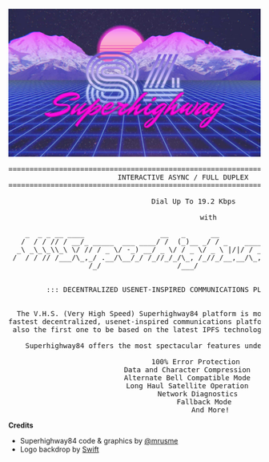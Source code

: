 [![Superhighway84](superhighway84.jpeg)](superhighway84.png)

<pre align="center">
===============================================================================
                       INTERACTIVE ASYNC / FULL DUPLEX
===============================================================================

                            Dial Up To 19.2 Kbps
                                  
                                   with

    _  _ _ __ ____                  __   _      __                   ___  ____
   /  / / // / __/_ _____  ___ ____/ /  (_)__ _/ / _    _____ ___ __( _ )/ / /
  _\ _\_\_\\_\ \/ // / _ \/ -_) __/ _ \/ / _ \/ _ \ |/|/ / _ \/ // / _  /_  _/
 /  / / // /___/\_,_/ .__/\__/_/ /_//_/_/\_, /_//_/__,__/\_,_/\_, /\___/ /_/
                   /_/                  /___/                /___/


         ::: DECENTRALIZED USENET-INSPIRED COMMUNICATIONS PLATFORM :::


  The V.H.S. (Very High Speed) Superhighway84 platform is more than just the
fastest decentralized, usenet-inspired communications platform available. It is
 also the first one to be based on the latest IPFS technology available today!

    Superhighway84 offers the most spectacular features under the Spectrum.
                                       
                             100% Error Protection
                         Data and Character Compression
                         Alternate Bell Compatible Mode
                         Long Haul Satellite Operation
                              Network Diagnostics
                                 Fallback Mode
                                    And More!
</pre>

**Credits**
- Superhighway84 code & graphics by [@mrusme](https://github.com/mrusme)
- Logo backdrop by [Swift](https://twitter.com/Swift_1_2/status/1114865117533888512)


